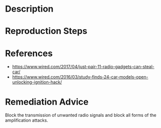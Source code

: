 # Description


# Reproduction Steps


# References

- https://www.wired.com/2017/04/just-pair-11-radio-gadgets-can-steal-car/
- https://www.wired.com/2016/03/study-finds-24-car-models-open-unlocking-ignition-hack/


# Remediation Advice

Block the transmission of unwanted radio signals and block all forms of the amplification attacks.